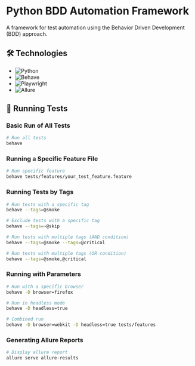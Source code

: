 # Python BDD Automation Framework

A framework for test automation using the Behavior Driven Development (BDD) approach.

## 🛠️ Technologies

- ![Python](https://img.shields.io/badge/Python-3.8+-blue?style=flat-square&logo=python)
- ![Behave](https://img.shields.io/badge/Behave-1.2.6-green?style=flat-square)
- ![Playwright](https://img.shields.io/badge/Playwright-1.48.0-yellow?style=flat-square&logo=playwright)
- ![Allure](https://img.shields.io/badge/Allure-2.8.0-orange?style=flat-square&logo=qameta)

## 🚀 Running Tests

### Basic Run of All Tests

```bash
# Run all tests
behave
```

### Running a Specific Feature File

```bash
# Run specific feature
behave tests/features/your_test_feature.feature
```

### Running Tests by Tags

```bash
# Run tests with a specific tag
behave --tags=@smoke

# Exclude tests with a specific tag
behave --tags=~@skip

# Run tests with multiple tags (AND condition)
behave --tags=@smoke --tags=@critical

# Run tests with multiple tags (OR condition)
behave --tags=@smoke,@critical
```

### Running with Parameters

```bash
# Run with a specific browser
behave -D browser=firefox

# Run in headless mode
behave -D headless=true

# Combined run
behave -D browser=webkit -D headless=true tests/features
```

### Generating Allure Reports

```bash
# Display allure report
allure serve allure-results